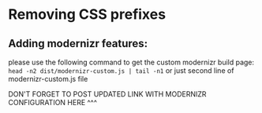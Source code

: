 # Removing CSS prefixes

## Adding modernizr features:

please use the following command to get the custom modernizr build page:
```head -n2 dist/modernizr-custom.js | tail -n1```
or just second line of modernizr-custom.js file

DON'T FORGET TO POST UPDATED LINK WITH MODERNIZR CONFIGURATION HERE ^^^
